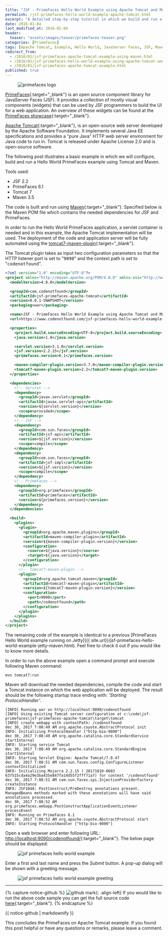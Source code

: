 ```yaml
---
title: "JSF - PrimeFaces Hello World Example using Apache Tomcat and Maven"
permalink: /jsf-primefaces-hello-world-example-apache-tomcat.html
excerpt: "A detailed step-by-step tutorial in which we build and run a Hello World PrimeFaces example using Apache Tomcat and Maven."
date: 2016-01-04
last_modified_at: 2016-01-04
header:
  teaser: "assets/images/teaser/primefaces-teaser.png"
categories: [PrimeFaces]
tags: [Apache Tomcat, Example, Hello World, JavaServer Faces, JSF, Maven, PrimeFaces, Tomcat, Tutorial]
redirect_from:
  - /2016/01/jsf-primefaces-apache-tomcat-example-using-maven.html
  - /2016/01/jsf-primefaces-hello-world-example-using-apache-tomcat-and-maven.html
  - /2016/01/jsf-primefaces-apache-tomcat-example.html
published: true
---
```


<figure>
    <img src="{{ site.url }}/assets/images/logo/primefaces-logo.png" alt="primefaces logo" class="logo">
</figure>

[PrimeFaces](http://primefaces.org/){:target="_blank"} is an open source component library for JavaServer Faces (JSF). It provides a collection of mostly visual components (widgets) that can be used by JSF programmers to build the UI for a web application. An overview of these widgets can be found at the [PrimeFaces showcase](http://www.primefaces.org/showcase/){:target="_blank"}.

[Apache Tomcat](http://tomcat.apache.org/){:target="_blank"}, is an open-source web server developed by the Apache Software Foundation. It implements several Java EE specifications and provides a "pure Java" HTTP web server environment for Java code to run in. Tomcat is released under Apache License 2.0 and is open-source software.

The following post illustrates a basic example in which we will configure, build and run a Hello World PrimeFaces example using Tomcat and Maven.

Tools used:
* JSF 2.2
* PrimeFaces 6.1
* Tomcat 7
* Maven 3.5

The code is built and run using [Maven](https://maven.apache.org/){:target="_blank"}. Specified below is the Maven POM file which contains the needed dependencies for JSF and PrimeFaces.

In order to run the Hello World PrimeFaces application, a servlet container is needed and in this example, the Apache Tomcat implementation will be used. The deployment of the code and application server will be fully automated using the [tomcat7-maven-plugin](http://tomcat.apache.org/maven-plugin-2.2/){:target="_blank"}.

The Tomcat plugin takes as input two configuration parameters so that the HTTP listener port is set to "<kbd>9090</kbd>" and the context path is set to "<kbd>codenotfound</kbd>".

``` xml
<?xml version="1.0" encoding="UTF-8"?>
<project xmlns="http://maven.apache.org/POM/4.0.0" xmlns:xsi="http://www.w3.org/2001/XMLSchema-instance" xsi:schemaLocation="http://maven.apache.org/POM/4.0.0 http://maven.apache.org/xsd/maven-4.0.0.xsd">
  <modelVersion>4.0.0</modelVersion>

  <groupId>com.codenotfound</groupId>
  <artifactId>jsf-primefaces-apache-tomcat</artifactId>
  <version>0.0.1-SNAPSHOT</version>
  <packaging>war</packaging>

  <name>JSF - PrimeFaces Hello World Example using Apache Tomcat and Maven</name>
  <url>https://www.codenotfound.com/jsf-primefaces-hello-world-example-apache-tomcat.html</url>

  <properties>
    <project.build.sourceEncoding>UTF-8</project.build.sourceEncoding>
    <java.version>1.8</java.version>

    <servlet.version>3.1.0</servlet.version>
    <jsf.version>2.2.15</jsf.version>
    <primefaces.version>6.1</primefaces.version>

    <maven-compiler-plugin.version>3.7.0</maven-compiler-plugin.version>
    <tomcat7-maven-plugin.version>2.2</tomcat7-maven-plugin.version>
  </properties>

  <dependencies>
    <!-- Servlet -->
    <dependency>
      <groupId>javax.servlet</groupId>
      <artifactId>javax.servlet-api</artifactId>
      <version>${servlet.version}</version>
      <scope>provided</scope>
    </dependency>
    <!-- JSF -->
    <dependency>
      <groupId>com.sun.faces</groupId>
      <artifactId>jsf-api</artifactId>
      <version>${jsf.version}</version>
      <scope>compile</scope>
    </dependency>
    <dependency>
      <groupId>com.sun.faces</groupId>
      <artifactId>jsf-impl</artifactId>
      <version>${jsf.version}</version>
      <scope>compile</scope>
    </dependency>
    <!-- PrimeFaces -->
    <dependency>
      <groupId>org.primefaces</groupId>
      <artifactId>primefaces</artifactId>
      <version>${primefaces.version}</version>
    </dependency>
  </dependencies>

  <build>
    <plugins>
      <plugin>
        <groupId>org.apache.maven.plugins</groupId>
        <artifactId>maven-compiler-plugin</artifactId>
        <version>${maven-compiler-plugin.version}</version>
        <configuration>
          <source>${java.version}</source>
          <target>${java.version}</target>
        </configuration>
      </plugin>
      <!-- tomcat7-maven-plugin -->
      <plugin>
        <groupId>org.apache.tomcat.maven</groupId>
        <artifactId>tomcat7-maven-plugin</artifactId>
        <version>${tomcat7-maven-plugin.version}</version>
        <configuration>
          <port>9090</port>
          <path>/codenotfound</path>
        </configuration>
      </plugin>
    </plugins>
  </build>
</project>
```

The remaining code of the example is identical to a previous [PrimeFaces Hello World example running on Jetty]({{ site.url}}/jsf-primefaces-hello-world-example-jetty-maven.html). Feel free to check it out if you would like to know more details.

In order to run the above example open a command prompt and execute following Maven command:

``` plaintext
mvn tomcat7:run
```

Maven will download the needed dependencies, compile the code and start a Tomcat instance on which the web application will be deployed. The result should be the following startup trace ending with: <var>'Starting ProtocolHandler'</var>.

``` plaintext
[INFO] Running war on http://localhost:9090/codenotfound
[INFO] Using existing Tomcat server configuration at c:\code\jsf-primefaces\jsf-primefaces-apache-tomcat\target\tomcat
[INFO] create webapp with contextPath: /codenotfound
dec 30, 2017 7:08:49 AM org.apache.coyote.AbstractProtocol init
INFO: Initializing ProtocolHandler ["http-bio-9090"]
dec 30, 2017 7:08:49 AM org.apache.catalina.core.StandardService startInternal
INFO: Starting service Tomcat
dec 30, 2017 7:08:49 AM org.apache.catalina.core.StandardEngine startInternal
INFO: Starting Servlet Engine: Apache Tomcat/7.0.47
dec 30, 2017 7:08:51 AM com.sun.faces.config.ConfigureListener contextInitialized
INFO: Initializing Mojarra 2.2.15 ( 20171010-0603 637515cda4a29e3ba435e847fa14d55f2fff71a7) for context '/codenotfound'
dec 30, 2017 7:08:51 AM com.sun.faces.spi.InjectionProviderFactory createInstance
INFO: JSF1048: PostConstruct/PreDestroy annotations present.  ManagedBeans methods marked with these annotations will have said annotations processed.
dec 30, 2017 7:08:52 AM org.primefaces.webapp.PostConstructApplicationEventListener processEvent
INFO: Running on PrimeFaces 6.1
dec 30, 2017 7:08:52 AM org.apache.coyote.AbstractProtocol start
INFO: Starting ProtocolHandler ["http-bio-9090"]
```

Open a web browser and enter following URL: [http://localhost:9090/codenotfound/](http://localhost:9090/codenotfound/){:target="_blank"}. The below page should be displayed:

<figure>
    <img src="{{ site.url }}/assets/images/posts/jsf-primefaces/jsf-primefaces-hello-world-example.png" alt="jsf primefaces hello world example">
</figure>

Enter a first and last name and press the <var>Submit</var> button. A pop-up dialog will be shown with a greeting message.

<figure>
    <img src="{{ site.url }}/assets/images/posts/jsf-primefaces/jsf-primefaces-hello-world-example-greeting.png" alt="jsf primefaces hello world example greeting">
</figure>

---

{% capture notice-github %}
![github mark](/assets/images/logos/github-mark.png){: .align-left}
If you would like to run the above code sample you can get the full source code [here](https://github.com/code-not-found/jsf-primefaces/tree/master/jsf-primefaces-apache-tomcat){:target="_blank"}.
{% endcapture %}
<div class="notice--info">{{ notice-github | markdownify }}</div>

This concludes the PrimeFaces on Apache Tomcat example. If you found this post helpful or have any questions or remarks, please leave a comment.
